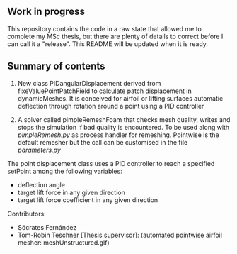 ## Work in progress
This repository contains the code in a raw state that allowed me to complete my MSc thesis, but there are plenty of details to correct before I can call it a "release". This README will be updated when it is ready.

## Summary of contents

1. New class PIDangularDisplacement derived from fixeValuePointPatchField<vector> to calculate patch displacement in dynamicMeshes. It is conceived for airfoil or lifting surfaces automatic deflection through rotation around a point using a PID controller


2. A solver called pimpleRemeshFoam that checks mesh quality, writes and stops the simulation if bad quality is encountered. To be used along with *pimpleRemesh.py* as process handler for remeshing. Pointwise is the default remesher but the call can be customised in the file *parameters.py*


The point displacement class uses a PID controller to reach a specified setPoint among the following variables:
- deflection angle
- target lift force in any given direction
- target lift force coefficient in any given direction

Contributors:
- Sócrates Fernández
- Tom-Robin Teschner [Thesis supervisor]: (automated pointwise airfoil mesher: meshUnstructured.glf)
